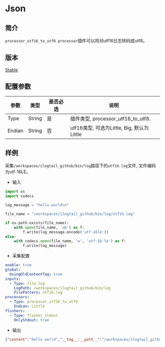 # Json

## 简介

`processor_utf16_to_utf8 processor`插件可以将对utf16日志转码成utf8。

## 版本

[Stable](../stability-level.md)

## 配置参数

| 参数     | 类型     | 是否必选 | 说明                                 |
|--------|--------|------|------------------------------------|
| Type   | String | 是    | 插件类型, processor_utf16_to_utf8.     |
| Endian | String | 否    | utf16类型, 可选为Little, Big, 默认为Little |

## 样例

采集`/workspaces/ilogtail_github/bin/log`路径下的`utf16.log`文件, 文件编码为utf-16LE。

* 输入

```python
import os
import codecs

log_message = "hello world\n"

file_name = "/workspaces/ilogtail_github/bin/log/utf16.log"

if os.path.exists(file_name):
    with open(file_name, 'ab') as f:
        f.write(log_message.encode('utf-16le'))
else:
    with codecs.open(file_name, 'w', 'utf-16-le') as f:
        f.write(log_message)
```

* 采集配置

```yaml
enable: true
global:
  UsingOldContentTag: true
inputs:
  - Type: file_log
    LogPath: /workspaces/ilogtail_github/bin/log
    FilePattern: utf16.log
processors:
  - Type: processor_utf16_to_utf8
    Endian: Little
flushers:
  - Type: flusher_stdout
    OnlyStdout: true
```

* 输出

```json
{"content":"hello world","__tag__:__path__":"/workspaces/ilogtail_github/bin/log/utf16.log","__time__":"1698839436"}
```
